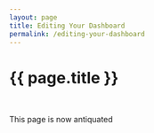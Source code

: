 ```yaml
---
layout: page
title: Editing Your Dashboard
permalink: /editing-your-dashboard
---
```


# {{ page.title }}
<br>

This page is now antiquated

<!-- 
### 1. Open broadband hub
### 2. Go to dashboard
### 3. Add new Widget row by clicking *"Add Widget Row"*
### 4. Click on *"Edit Row"*
i. Edits similar to [Making Dashboard Widgets](https://github.com/broadband-hub/help-pages)
<br>
ii. Delete a row by clicking **"Delete Row"** by the submit button
<br>
iii. Delete a Widget by clicking the **"x"** in the top right corner of the Widget 
### 5. Click the *"Submit"* button when done with edits
### 6. Click *"Save This Configuration"* to do final save on entire dashboard
-->

